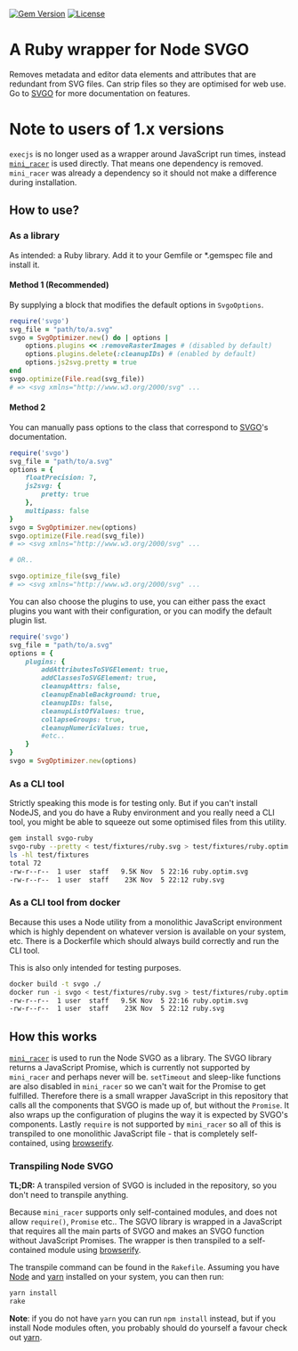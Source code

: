 [![Gem Version](https://badge.fury.io/rb/svgo.svg)](https://badge.fury.io/rb/svgo)
[![License](https://img.shields.io/github/license/greenhost/svgo-ruby.svg)](https://github.com/greenhost/svgo-ruby/blob/master/LICENSE.txt)

# A Ruby wrapper for Node SVGO

Removes metadata and editor data elements and attributes that are redundant
from SVG files. Can strip files so they are optimised for web use. Go to
[SVGO](https://github.com/svg/svgo) for more documentation on features.

# Note to users of 1.x versions

`execjs` is no longer used as a wrapper around JavaScript run times, instead
[`mini_racer`](https://github.com/discourse/mini_racer) is used directly. That
means one dependency is removed. `mini_racer` was already a dependency so it
should not make a difference during installation.



## How to use?

### As a library

As intended: a Ruby library. Add it to your Gemfile or *.gemspec file and
install it.

#### Method 1 (Recommended)

By supplying a block that modifies the default options in `SvgoOptions`.

```ruby
require('svgo')
svg_file = "path/to/a.svg"
svgo = SvgOptimizer.new() do | options |
    options.plugins << :removeRasterImages # (disabled by default)
    options.plugins.delete(:cleanupIDs) # (enabled by default)
    options.js2svg.pretty = true
end
svgo.optimize(File.read(svg_file))
# => <svg xmlns="http://www.w3.org/2000/svg" ...
```

#### Method 2

You can manually pass options to the class that correspond to
[SVGO](https://github.com/svg/svgo)'s documentation.

```ruby
require('svgo')
svg_file = "path/to/a.svg"
options = {
    floatPrecision: 7,
    js2svg: {
        pretty: true
    },
    multipass: false
}
svgo = SvgOptimizer.new(options)
svgo.optimize(File.read(svg_file))
# => <svg xmlns="http://www.w3.org/2000/svg" ...

# OR..

svgo.optimize_file(svg_file)
# => <svg xmlns="http://www.w3.org/2000/svg" ...
```

You can also choose the plugins to use, you can either pass the exact plugins
you want with their configuration, or you can modify the default plugin list.

```ruby
require('svgo')
svg_file = "path/to/a.svg"
options = {
    plugins: {
        addAttributesToSVGElement: true,
        addClassesToSVGElement: true,
        cleanupAttrs: false,
        cleanupEnableBackground: true,
        cleanupIDs: false,
        cleanupListOfValues: true,
        collapseGroups: true,
        cleanupNumericValues: true,
        #etc..
    }
}
svgo = SvgOptimizer.new(options)
```

### As a CLI tool

Strictly speaking this mode is for testing only. But if you can't install
NodeJS, and you do have a Ruby environment and you really need a CLI tool, you
might be able to squeeze out some optimised files from this utility.

``` bash
gem install svgo-ruby
svgo-ruby --pretty < test/fixtures/ruby.svg > test/fixtures/ruby.optim.svg
ls -hl test/fixtures
total 72
-rw-r--r--  1 user  staff   9.5K Nov  5 22:16 ruby.optim.svg
-rw-r--r--  1 user  staff    23K Nov  5 22:12 ruby.svg
```

### As a CLI tool from docker

Because this uses a Node utility from a monolithic JavaScript environment which
is highly dependent on whatever version is available on your system, etc.
There is a Dockerfile which should always build correctly and run the CLI tool.

This is also only intended for testing purposes.

``` bash
docker build -t svgo ./
docker run -i svgo < test/fixtures/ruby.svg > test/fixtures/ruby.optim.svg
-rw-r--r--  1 user  staff   9.5K Nov  5 22:16 ruby.optim.svg
-rw-r--r--  1 user  staff    23K Nov  5 22:12 ruby.svg
```

## How this works

[`mini_racer`](https://github.com/discourse/mini_racer) is used to run the
Node SVGO as a library. The SVGO library returns a JavaScript Promise, which
is currently not supported by `mini_racer` and perhaps never will be.
`setTimeout` and sleep-like functions are also disabled in `mini_racer` so we
can't wait for the Promise to get fulfilled. Therefore there is a small
wrapper JavaScript in this repository
that calls all the components that SVGO is made up of, but without the
`Promise`. It also wraps up the configuration of plugins the way it is expected
by SVGO's components. Lastly `require` is not supported by `mini_racer` so all
of this is transpiled to one monolithic JavaScript file - that is completely
self-contained, using [browserify](http://browserify.org/).

### Transpiling Node SVGO

__TL;DR:__ A transpiled version of SVGO is included in the repository, so you
don't need to transpile anything.

Because `mini_racer` supports only self-contained modules, and does not allow
`require()`, `Promise` etc.. The SGVO library is wrapped in a JavaScript that
requires all the main parts of SVGO and makes an SVGO function without
JavaScript Promises. The wrapper is then transpiled to a self-contained module
using [browserify](http://browserify.org/).

The transpile command can be found in the `Rakefile`. Assuming you have
[Node](https://nodejs.org/) and [yarn](https://yarnpkg.com/en/) installed on
your system, you can then run:

``` bash
yarn install
rake
```

__Note__: if you do not have `yarn` you can run `npm install` instead, but if
you install Node modules often, you probably should do yourself a favour check
out [yarn](https://yarnpkg.com/en/).
